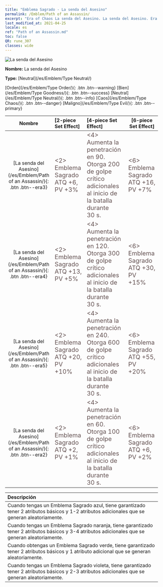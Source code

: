 ```yaml
---
title: "Emblema Sagrado - La senda del Asesino"
permalink: /Emblem/Path of an Assassin/
excerpt: "Era of Chaos La senda del Asesino. La senda del Asesino. Era of Chaos Emblema Sagrado La senda del Asesino. Era of Chaos Neutral La senda del Asesino"
last_modified_at: 2021-04-25
locale: es
ref: "Path of an Assassin.md"
toc: false
QR: rune_307
classes: wide
---
```


  ![La senda del Asesino](/images/r/rune_icon_107.png)

 **Nombre:** La senda del Asesino

 **Type:** [Neutral](/es/Emblem/Type Neutral/)

  [Orden](/es/Emblem/Type Order/){: .btn .btn--warning}   [Bien](/es/Emblem/Type Goodness/){: .btn .btn--success}   [Neutral](/es/Emblem/Type Neutral/){: .btn .btn--info}   [Caos](/es/Emblem/Type Chaos/){: .btn .btn--danger}   [Maligno](/es/Emblem/Type Evil/){: .btn .btn--primary} 

  |  Nombre    | [2-piece Set Effect] | [4-piece Set Effect] | [6-piece Set Effect]  | 
  |:-----------------------:|:-------------------|:-----------------|----------------| 
  | [La senda del Asesino](/es/Emblem/Path of an Assassin/){: .btn .btn--era3} | <span style="color: #645252;font-size:20px">&lt;2&gt; Emblema Sagrado ATQ +6, PV +3%</span> | <span style="color: #645252;font-size:20px">&lt;4&gt; Aumenta la penetración en 90. Otorga 200 de golpe crítico adicionales al inicio de la batalla durante 30 s.</span> | <span style="color: #645252;font-size:20px">&lt;6&gt; Emblema Sagrado ATQ +16, PV +7%</span> | 
  | [La senda del Asesino](/es/Emblem/Path of an Assassin/){: .btn .btn--era4} | <span style="color: #645252;font-size:20px">&lt;2&gt; Emblema Sagrado ATQ +13, PV +5%</span> | <span style="color: #645252;font-size:20px">&lt;4&gt; Aumenta la penetración en 120. Otorga 300 de golpe crítico adicionales al inicio de la batalla durante 30 s.</span> | <span style="color: #645252;font-size:20px">&lt;6&gt; Emblema Sagrado ATQ +30, PV +15%</span> | 
  | [La senda del Asesino](/es/Emblem/Path of an Assassin/){: .btn .btn--era5} | <span style="color: #645252;font-size:20px">&lt;2&gt; Emblema Sagrado ATQ +20, PV +10%</span> | <span style="color: #645252;font-size:20px">&lt;4&gt; Aumenta la penetración en 240. Otorga 600 de golpe crítico adicionales al inicio de la batalla durante 30 s.</span> | <span style="color: #645252;font-size:20px">&lt;6&gt; Emblema Sagrado ATQ +55, PV +20%</span> | 
  | [La senda del Asesino](/es/Emblem/Path of an Assassin/){: .btn .btn--era2} | <span style="color: #645252;font-size:20px">&lt;2&gt; Emblema Sagrado ATQ +2, PV +1%</span> | <span style="color: #645252;font-size:20px">&lt;4&gt; Aumenta la penetración en 60. Otorga 100 de golpe crítico adicionales al inicio de la batalla durante 30 s.</span> | <span style="color: #645252;font-size:20px">&lt;6&gt; Emblema Sagrado ATQ +6, PV +2%</span> | 

  |         Descripción            | 
  |:-------------------------------|
  | Cuando tengas un Emblema Sagrado azul, tiene garantizado tener 2 atributos básicos y 1-2 atributos adicionales que se generan aleatoriamente. |
  | Cuando tengas un Emblema Sagrado naranja, tiene garantizado tener 2 atributos básicos y 3-4 atributos adicionales que se generan aleatoriamente. |
  | Cuando obtengas un Emblema Sagrado verde, tiene garantizado tener 2 atributos básicos y 1 atributo adicional que se generan aleatoriamente. |
  | Cuando tengas un Emblema Sagrado violeta, tiene garantizado tener 2 atributos básicos y 2-3 atributos adicionales que se generan aleatoriamente. |
